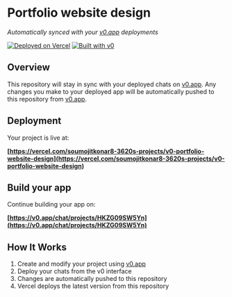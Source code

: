 # Portfolio website design

*Automatically synced with your [v0.app](https://v0.app) deployments*

[![Deployed on Vercel](https://img.shields.io/badge/Deployed%20on-Vercel-black?style=for-the-badge&logo=vercel)](https://vercel.com/soumojitkonar8-3620s-projects/v0-portfolio-website-design)
[![Built with v0](https://img.shields.io/badge/Built%20with-v0.app-black?style=for-the-badge)](https://v0.app/chat/projects/HKZG09SW5Yn)

## Overview

This repository will stay in sync with your deployed chats on [v0.app](https://v0.app).
Any changes you make to your deployed app will be automatically pushed to this repository from [v0.app](https://v0.app).

## Deployment

Your project is live at:

**[https://vercel.com/soumojitkonar8-3620s-projects/v0-portfolio-website-design](https://vercel.com/soumojitkonar8-3620s-projects/v0-portfolio-website-design)**

## Build your app

Continue building your app on:

**[https://v0.app/chat/projects/HKZG09SW5Yn](https://v0.app/chat/projects/HKZG09SW5Yn)**

## How It Works

1. Create and modify your project using [v0.app](https://v0.app)
2. Deploy your chats from the v0 interface
3. Changes are automatically pushed to this repository
4. Vercel deploys the latest version from this repository
